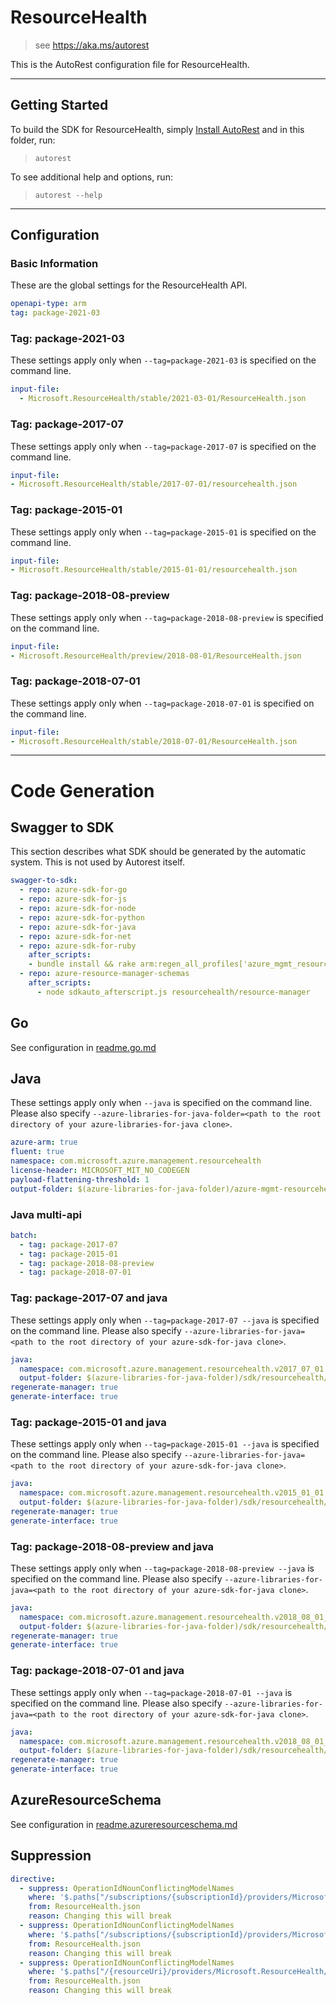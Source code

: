 # ResourceHealth

> see https://aka.ms/autorest

This is the AutoRest configuration file for ResourceHealth.

---

## Getting Started

To build the SDK for ResourceHealth, simply [Install AutoRest](https://aka.ms/autorest/install) and in this folder, run:

> `autorest`

To see additional help and options, run:

> `autorest --help`

---

## Configuration

### Basic Information

These are the global settings for the ResourceHealth API.

``` yaml
openapi-type: arm
tag: package-2021-03
```

### Tag: package-2021-03

These settings apply only when `--tag=package-2021-03` is specified on the command line.

``` yaml $(tag) == 'package-2021-03'
input-file:
  - Microsoft.ResourceHealth/stable/2021-03-01/ResourceHealth.json
```

### Tag: package-2017-07

These settings apply only when `--tag=package-2017-07` is specified on the command line.

``` yaml $(tag) == 'package-2017-07'
input-file:
- Microsoft.ResourceHealth/stable/2017-07-01/resourcehealth.json
```

### Tag: package-2015-01

These settings apply only when `--tag=package-2015-01` is specified on the command line.

``` yaml $(tag) == 'package-2015-01'
input-file:
- Microsoft.ResourceHealth/stable/2015-01-01/resourcehealth.json
```

### Tag: package-2018-08-preview

These settings apply only when `--tag=package-2018-08-preview` is specified on the command line.

``` yaml $(tag) == 'package-2018-08-preview'
input-file:
- Microsoft.ResourceHealth/preview/2018-08-01/ResourceHealth.json
```

### Tag: package-2018-07-01

These settings apply only when `--tag=package-2018-07-01` is specified on the command line.

``` yaml $(tag) == 'package-2018-07-01'
input-file:
- Microsoft.ResourceHealth/stable/2018-07-01/ResourceHealth.json
```

---

# Code Generation

## Swagger to SDK

This section describes what SDK should be generated by the automatic system.
This is not used by Autorest itself.

``` yaml $(swagger-to-sdk)
swagger-to-sdk:
  - repo: azure-sdk-for-go
  - repo: azure-sdk-for-js
  - repo: azure-sdk-for-node
  - repo: azure-sdk-for-python
  - repo: azure-sdk-for-java
  - repo: azure-sdk-for-net
  - repo: azure-sdk-for-ruby
    after_scripts:
    - bundle install && rake arm:regen_all_profiles['azure_mgmt_resourcehealth']
  - repo: azure-resource-manager-schemas
    after_scripts:
      - node sdkauto_afterscript.js resourcehealth/resource-manager
```

## Go

See configuration in [readme.go.md](./readme.go.md)

## Java

These settings apply only when `--java` is specified on the command line.
Please also specify `--azure-libraries-for-java-folder=<path to the root directory of your azure-libraries-for-java clone>`.

``` yaml $(java)
azure-arm: true
fluent: true
namespace: com.microsoft.azure.management.resourcehealth
license-header: MICROSOFT_MIT_NO_CODEGEN
payload-flattening-threshold: 1
output-folder: $(azure-libraries-for-java-folder)/azure-mgmt-resourcehealth
```

### Java multi-api

``` yaml $(java) && $(multiapi)
batch:
  - tag: package-2017-07
  - tag: package-2015-01
  - tag: package-2018-08-preview
  - tag: package-2018-07-01
```

### Tag: package-2017-07 and java

These settings apply only when `--tag=package-2017-07 --java` is specified on the command line.
Please also specify `--azure-libraries-for-java=<path to the root directory of your azure-sdk-for-java clone>`.

``` yaml $(tag) == 'package-2017-07' && $(java) && $(multiapi)
java:
  namespace: com.microsoft.azure.management.resourcehealth.v2017_07_01
  output-folder: $(azure-libraries-for-java-folder)/sdk/resourcehealth/mgmt-v2017_07_01
regenerate-manager: true
generate-interface: true
```

### Tag: package-2015-01 and java

These settings apply only when `--tag=package-2015-01 --java` is specified on the command line.
Please also specify `--azure-libraries-for-java=<path to the root directory of your azure-sdk-for-java clone>`.

``` yaml $(tag) == 'package-2015-01' && $(java) && $(multiapi)
java:
  namespace: com.microsoft.azure.management.resourcehealth.v2015_01_01
  output-folder: $(azure-libraries-for-java-folder)/sdk/resourcehealth/mgmt-v2015_01_01
regenerate-manager: true
generate-interface: true
```

### Tag: package-2018-08-preview and java

These settings apply only when `--tag=package-2018-08-preview --java` is specified on the command line.
Please also specify `--azure-libraries-for-java=<path to the root directory of your azure-sdk-for-java clone>`.

``` yaml $(tag) == 'package-2018-08-preview' && $(java) && $(multiapi)
java:
  namespace: com.microsoft.azure.management.resourcehealth.v2018_08_01_preview
  output-folder: $(azure-libraries-for-java-folder)/sdk/resourcehealth/mgmt-v2018_08_01_preview
regenerate-manager: true
generate-interface: true
```

### Tag: package-2018-07-01 and java

These settings apply only when `--tag=package-2018-07-01 --java` is specified on the command line.
Please also specify `--azure-libraries-for-java=<path to the root directory of your azure-sdk-for-java clone>`.

``` yaml $(tag) == 'package-2018-07-01' && $(java) && $(multiapi)
java:
  namespace: com.microsoft.azure.management.resourcehealth.v2018_08_01_preview
  output-folder: $(azure-libraries-for-java-folder)/sdk/resourcehealth/mgmt-v2018_08_01_preview
regenerate-manager: true
generate-interface: true
```

## AzureResourceSchema

See configuration in [readme.azureresourceschema.md](./readme.azureresourceschema.md)

## Suppression

``` yaml
directive:
  - suppress: OperationIdNounConflictingModelNames
    where: '$.paths["/subscriptions/{subscriptionId}/providers/Microsoft.ResourceHealth/events"].get.operationId'
    from: ResourceHealth.json
    reason: Changing this will break
  - suppress: OperationIdNounConflictingModelNames
    where: '$.paths["/subscriptions/{subscriptionId}/providers/Microsoft.ResourceHealth/events"].get.operationId'
    from: ResourceHealth.json
    reason: Changing this will break
  - suppress: OperationIdNounConflictingModelNames
    where: '$.paths["/{resourceUri}/providers/Microsoft.ResourceHealth/events"].get.operationId'
    from: ResourceHealth.json
    reason: Changing this will break
```
